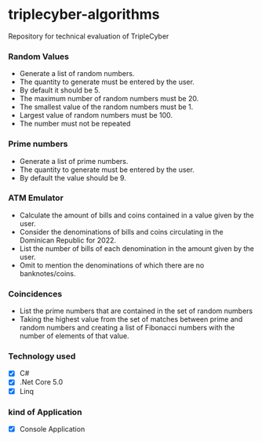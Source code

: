 # triplecyber-algorithms
Repository for technical evaluation of TripleCyber

### Random Values
- Generate a list of random numbers.
- The quantity to generate must be entered by the user.
- By default it should be 5.
- The maximum number of random numbers must be 20.
- The smallest value of the random numbers must be 1.
- Largest value of random numbers must be 100.
- The number must not be repeated

### Prime numbers
- Generate a list of prime numbers.
- The quantity to generate must be entered by the user.
- By default the value should be 9.

### ATM Emulator
- Calculate the amount of bills and coins contained in a value given by the user.
- Consider the denominations of bills and coins circulating in the Dominican Republic for 2022.
- List the number of bills of each denomination in the amount given by the user.
- Omit to mention the denominations of which there are no banknotes/coins.

### Coincidences

- List the prime numbers that are contained in the set of random numbers
- Taking the highest value from the set of matches between prime and random numbers and creating a list of Fibonacci numbers with the number of elements of that value.

### Technology used
- [x] C#
- [x] .Net Core 5.0
- [x] Linq   

### kind of Application

- [x] Console Application   
